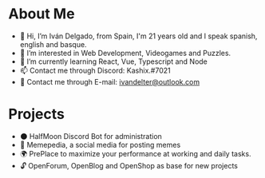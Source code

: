 # About Me
- 👋 Hi, I’m Iván Delgado, from Spain, I'm 21 years old and I speak spanish, english and basque.
- 👀 I’m interested in Web Development, Videogames and Puzzles.
- 📖 I’m currently learning React, Vue, Typescript and Node
- 📫 Contact me through Discord: Kashix.#7021
- 📮 Contact me through E-mail: ivandelter@outlook.com

# Projects
- 🌑 HalfMoon Discord Bot for administration
- 📘 Memepedia, a social media for posting memes
- 🌍 PrePlace to maximize your performance at working and daily tasks.
- 🔓 OpenForum, OpenBlog and OpenShop as base for new projects

<!---
otkashix/otkashix is a ✨ special ✨ repository because its `README.md` (this file) appears on your GitHub profile.
You can click the Preview link to take a look at your changes.
--->
